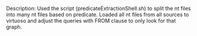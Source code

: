 Description: Used the script (predicateExtractionShell.sh) to split the nt files into many nt files based on predicate. Loaded all nt files from all sources to virtuoso and adjust the queries with FROM clause to only look for that graph.


